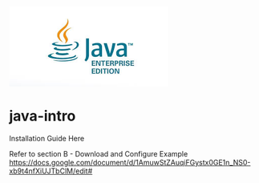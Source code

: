 <img src="/pic/JEE.jpg">

# java-intro

Installation Guide Here

Refer to section B - Download and Configure Example
https://docs.google.com/document/d/1AmuwStZAuqiFGystx0GE1n_NS0-xb9t4nfXiUJTbClM/edit#
